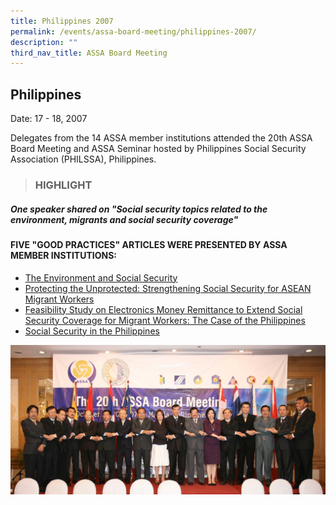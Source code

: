 ```yaml
---
title: Philippines 2007
permalink: /events/assa-board-meeting/philippines-2007/
description: ""
third_nav_title: ASSA Board Meeting
---
```

## Philippines
Date: 17 - 18, 2007

Delegates from the 14 ASSA member institutions attended the 20th ASSA Board Meeting and ASSA Seminar hosted by Philippines Social Security Association (PHILSSA), Philippines.



> ### HIGHLIGHT


##### One speaker shared on "Social security topics related to the environment, migrants and social security coverage"


#### FIVE "GOOD PRACTICES" ARTICLES WERE PRESENTED BY ASSA MEMBER INSTITUTIONS:
* [The Environment and Social Security](/files/ASSA%20Board%20Meeting/Philippines%202007/The%20Environment%20and%20Social%20Security.pdf)
* [Protecting the Unprotected: Strengthening Social Security for ASEAN Migrant Workers](/files/ASSA%20Board%20Meeting/Philippines%202007/Protecting%20the%20Unprotected%20Strengthening%20Social%20Security%20for%20ASEAN%20Migrant%20Workers.pdf)
* [Feasibility Study on Electronics Money Remittance to Extend Social Security Coverage for Migrant Workers: The Case of the Philippines](/files/ASSA%20Board%20Meeting/Philippines%202007/Feasibility%20Study%20on%20Electronics%20Money%20Remittance%20to%20Extend%20Social%20Security%20Coverage.pdf)
* [Social Security in the Philippines](/files/ASSA%20Board%20Meeting/Philippines%202007/Social%20Security%20in%20the%20Philippines.pdf)

![](/images/Board%20Meeting/Philippines%202007/Philippines-2007-1.jpg)